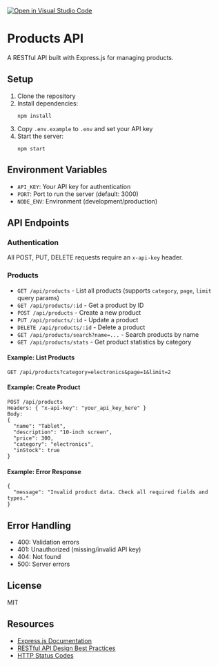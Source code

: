 [![Open in Visual Studio Code](https://classroom.github.com/assets/open-in-vscode-2e0aaae1b6195c2367325f4f02e2d04e9abb55f0b24a779b69b11b9e10269abc.svg)](https://classroom.github.com/online_ide?assignment_repo_id=19743315&assignment_repo_type=AssignmentRepo)
# Products API

A RESTful API built with Express.js for managing products.

## Setup

1. Clone the repository
2. Install dependencies:
   ```
   npm install
   ```
3. Copy `.env.example` to `.env` and set your API key
4. Start the server:
   ```
   npm start
   ```

## Environment Variables
- `API_KEY`: Your API key for authentication
- `PORT`: Port to run the server (default: 3000)
- `NODE_ENV`: Environment (development/production)

## API Endpoints

### Authentication
All POST, PUT, DELETE requests require an `x-api-key` header.

### Products
- `GET /api/products` - List all products (supports `category`, `page`, `limit` query params)
- `GET /api/products/:id` - Get a product by ID
- `POST /api/products` - Create a new product
- `PUT /api/products/:id` - Update a product
- `DELETE /api/products/:id` - Delete a product
- `GET /api/products/search?name=...` - Search products by name
- `GET /api/products/stats` - Get product statistics by category

#### Example: List Products
```
GET /api/products?category=electronics&page=1&limit=2
```

#### Example: Create Product
```
POST /api/products
Headers: { "x-api-key": "your_api_key_here" }
Body:
{
  "name": "Tablet",
  "description": "10-inch screen",
  "price": 300,
  "category": "electronics",
  "inStock": true
}
```

#### Example: Error Response
```
{
  "message": "Invalid product data. Check all required fields and types."
}
```

## Error Handling
- 400: Validation errors
- 401: Unauthorized (missing/invalid API key)
- 404: Not found
- 500: Server errors

## License
MIT

## Resources

- [Express.js Documentation](https://expressjs.com/)
- [RESTful API Design Best Practices](https://restfulapi.net/)
- [HTTP Status Codes](https://developer.mozilla.org/en-US/docs/Web/HTTP/Status) 
